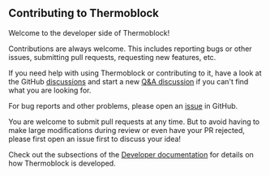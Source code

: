 ## Contributing to Thermoblock

Welcome to the developer side of Thermoblock!

Contributions are always welcome.
This includes reporting bugs or other issues, submitting pull requests, requesting new features, etc.

If you need help with using Thermoblock or contributing to it, have a look at the GitHub [discussions](https://github.com/physicscore/thermoblock/discussions) and start a new [Q&A discussion](https://github.com/physicscore/thermoblock/discussions/categories/q-a) if you can't find what you are looking for.

For bug reports and other problems, please open an [issue](https://github.com/physicscore/thermoblock/issues/new) in GitHub.

You are welcome to submit pull requests at any time.
But to avoid having to make large modifications during review or even have your PR rejected, please first open an issue first to discuss your idea!

Check out the subsections of the [Developer documentation](https://physicscore.github.io/thermoblock/developer/index.html) for details on how Thermoblock is developed.
